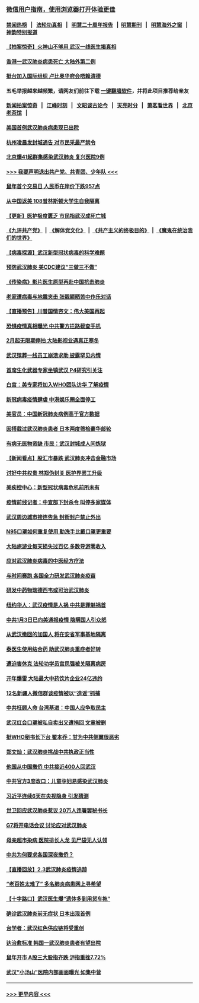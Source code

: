 ### [微信用户指南，使用浏览器打开体验更佳](https://github.com/gfw-breaker/banned-news1/blob/master/indexes/wechat-guide.md?t=0)
#### [禁闻热榜](热点新闻.md?t=0)  &nbsp;&nbsp;|&nbsp;&nbsp; [法轮功真相](https://github.com/gfw-breaker/truth/blob/master/README.md?t=0) &nbsp;&nbsp;|&nbsp;&nbsp; [明慧二十周年报告](https://github.com/gfw-breaker/mh-reports/blob/master/README.md?t=0) &nbsp;&nbsp;|&nbsp;&nbsp;[明慧期刊](https://github.com/gfw-breaker/mh-qikan) &nbsp;&nbsp;|&nbsp;&nbsp; [明慧海外之窗](https://github.com/gfw-breaker/mh-news/blob/master/README.md?t=0) &nbsp;&nbsp;|&nbsp;&nbsp; [神韵特别报道](https://github.com/gfw-breaker/mh-news/blob/master/shenyun.md?t=0)
#### [【拍案惊奇】火神山不够用 武汉一线医生揭真相](../pages/nsc413/n11842682.md?t=02041401) 
#### [香港一武汉肺炎病患死亡 大陆外第二例](../pages/nsc413/n11843026.md?t=02041401) 
#### [挺台加入国际组织 卢比奥华府会唔赖清德](../pages/nsc413/n11843023.md?t=02041401) 
#### 五毛举报越来越频繁，请网友们前往下载 [一键翻墙软件](https://github.com/gfw-breaker/ssr-accounts)，并将此项目推荐给亲友
#### [新闻拍案惊奇](https://github.com/gfw-breaker/banned-news1/blob/master/pages/link4.md) &nbsp;&nbsp;|&nbsp;&nbsp; [江峰时刻](https://github.com/gfw-breaker/banned-news1/blob/master/pages/link4.md) &nbsp;&nbsp;|&nbsp;&nbsp; [文昭谈古论今](https://github.com/gfw-breaker/banned-news1/blob/master/pages/link4.md) &nbsp;&nbsp;|&nbsp;&nbsp; [天亮时分](https://github.com/gfw-breaker/banned-news1/blob/master/pages/link4.md) &nbsp;&nbsp;|&nbsp;&nbsp; [萧茗看世界](https://github.com/gfw-breaker/banned-news1/blob/master/pages/link4.md) &nbsp;&nbsp;|&nbsp;&nbsp; [北京老茶馆](https://github.com/gfw-breaker/banned-news1/blob/master/pages/link4.md) &nbsp;&nbsp;|&nbsp;&nbsp; 
#### [美国首例武汉肺炎病患现已出院](../pages/nsc413/n11842740.md?t=02041401) 
#### [杭州凌晨发封城通告 对市民采最严禁令](../pages/nsc413/n11842758.md?t=02041401) 
#### [北京爆41起群集感染武汉肺炎 复兴医院9例](../pages/nsc413/n11841955.md?t=02041401) 
#### [>>> 我要声明退出共产党、共青团、少年队 <<<](https://github.com/begood0513/goodnews/blob/master/quit/letter.md) 
#### [鼠年首个交易日 人民币在岸价下跌957点](../pages/nsc413/n11842681.md?t=02041401) 
#### [从中国返美 108普林斯顿大学生自我隔离](../pages/nsc413/n11842714.md?t=02041401) 
#### [【更新】医护极度匮乏 市民指武汉成死亡城](../pages/nsc413/n11801312.md?t=02041401) 
#### [《九评共产党》](https://github.com/begood0513/9ping.md/blob/master/README.md) &nbsp;|&nbsp; [《解体党文化》](../../../../jtdwh.md/blob/master/README.md)  &nbsp;|&nbsp; [《共产主义的终极目的》](../../../../gczydzjmd.md/blob/master/README.md) &nbsp;|&nbsp; [《魔鬼在统治我们的世界》](../../../../mgztzwmdsj.md/blob/master/README.md) 
#### [【病毒探源】武汉新型冠状病毒的科学难题](../pages/nsc413/n11842176.md?t=02041401) 
#### [预防武汉肺炎 美CDC建议“三做三不做”](../pages/nsc413/n11842700.md?t=02041401) 
#### [《传染病》影片医生原型再赴中国抗击肺炎](../pages/nsc413/n11842626.md?t=02041401) 
#### [老家遭病毒与地震夹击 张靓颖晒苦中作乐对话](../pages/nsc413/n11842054.md?t=02041401) 
#### [【直播预告】川普国情咨文：伟大美国再起](../pages/nsc413/n11842079.md?t=02041401) 
#### [恐惧疫情真相曝光 中共警方拦路截查手机](../pages/nsc413/n11842396.md?t=02041401) 
#### [2月起无限期停拍 大陆影视业遇真正寒冬](../pages/nsc413/n11842344.md?t=02041401) 
#### [武汉殡葬一线员工崩溃求助 披露罕见内情](../pages/nsc413/n11842482.md?t=02041401) 
#### [首席生化武器专家坐镇武汉 P4研究引关注](../pages/nsc413/n11842412.md?t=02041401) 
#### [白宫：美专家将加入WHO团队访华 了解疫情](../pages/nsc413/n11842198.md?t=02041401) 
#### [新冠病毒疫情肆虐 中港娱乐圈全面停工](../pages/nsc413/n11842193.md?t=02041401) 
#### [美官员：中国新冠肺炎病例高于官方数据](../pages/nsc413/n11842452.md?t=02041401) 
#### [因搭载过武汉肺炎患者 日本两度筛检豪华邮轮](../pages/nsc413/n11842447.md?t=02041401) 
#### [有病无医物资缺 市民：武汉封城成人间炼狱](../pages/nsc413/n11839878.md?t=02041401) 
#### [【新闻看点】股汇市暴跌 武汉肺炎冲击金融市场](../pages/nsc413/n11842216.md?t=02041401) 
#### [讨好中共权贵 林郑伪封关 医护界罢工升级](../pages/nsc413/n11842359.md?t=02041401) 
#### [美疾控中心：新型冠状病毒危机前所未有](../pages/nsc413/n11842406.md?t=02041401) 
#### [疫情前线记者：中宣部下封杀令 叫停多家媒体](../pages/nsc413/n11842178.md?t=02041401) 
#### [武汉周边城市接连告急 封街封户禁止外出](../pages/nsc413/n11842277.md?t=02041401) 
#### [N95口罩如何重复使用 勤洗手比戴口罩更重要](../pages/nsc413/n11842236.md?t=02041401) 
#### [大陆旅游业每天损失过百亿 多数导游零收入](../pages/nsc413/n11842179.md?t=02041401) 
#### [应对武汉肺炎病毒的中医经方疗法](../pages/nsc413/n11842157.md?t=02041401) 
#### [与时间赛跑  各国全力研发武汉肺炎疫苗](../pages/nsc413/n11842149.md?t=02041401) 
#### [研发中药物瑞德西韦或可治武汉肺炎](../pages/nsc413/n11842100.md?t=02041401) 
#### [纽约华人：武汉疫情是人祸 中共是罪魁祸首](../pages/nsc413/n11840631.md?t=02041401) 
#### [中共1月3日已向美通报疫情 隐瞒国人引众怒](../pages/nsc413/n11841978.md?t=02041401) 
#### [从武汉撤回的加国人 将在安省军事基地隔离](../pages/nsc413/n11840777.md?t=02041401) 
#### [泰医生使用结合药 助武汉肺炎重症者好转](../pages/nsc413/n11842096.md?t=02041401) 
#### [遭迫害休克 法轮功学员宫凤强被关隔离病房](../pages/nsc413/n11841492.md?t=02041401) 
#### [开年爆雷  大陆最大中药饮片企业24亿违约](../pages/nsc413/n11841904.md?t=02041401) 
#### [12名新疆人微信群谈疫情被以“造谣”抓捕](../pages/nsc413/n11839897.md?t=02041401) 
#### [中共枉顾人命 台湾基进：中国人应争取民主](../pages/nsc413/n11841532.md?t=02041401) 
#### [武汉红会口罩被私自卖出又遭捐回 文章被删](../pages/nsc413/n11841871.md?t=02041401) 
#### [挺WHO秘书长下台 翟本乔：甘为中共侧翼很恶劣](../pages/nsc413/n11841484.md?t=02041401) 
#### [郑文灿：武汉肺炎挑战中共执政正当性](../pages/nsc413/n11841537.md?t=02041401) 
#### [他国从中国撤侨 中共接近400人回武汉](../pages/nsc413/n11841290.md?t=02041401) 
#### [中共官方3度改口：儿童孕妇易感染武汉肺炎](../pages/nsc413/n11841631.md?t=02041401) 
#### [习近平连续6天在央视隐身 引发猜测](../pages/nsc413/n11841881.md?t=02041401) 
#### [世卫回应武汉肺炎惹议 20万人连署罢秘书长](../pages/nsc413/n11841664.md?t=02041401) 
#### [G7将开电话会议 讨论应对武汉肺炎](../pages/nsc413/n11841658.md?t=02041401) 
#### [母亲超市染病 医院排长人龙 见尸袋无人认领](../pages/nsc413/n11841762.md?t=02041401) 
#### [中共为何要求各国深夜撤侨？](../pages/nsc413/n11841731.md?t=02041401) 
#### [【直播回放】2.3武汉肺炎疫情追踪](../pages/nsc413/n11841577.md?t=02041401) 
#### [“老百姓太难了” 多名肺炎病患网上寻希望](../pages/nsc413/n11841565.md?t=02041401) 
#### [【十字路口】武汉医生爆“遗体多到用货车拖”](../pages/nsc413/n11840013.md?t=02041401) 
#### [确诊武汉肺炎前无症状 日本出现首例](../pages/nsc413/n11841567.md?t=02041401) 
#### [台学者：武汉红色供应链将受重创](../pages/nsc413/n11841596.md?t=02041401) 
#### [达治愈标准 韩国一武汉肺炎患者有望出院](../pages/nsc413/n11841523.md?t=02041401) 
#### [鼠年开市 A股三大股指齐跌 沪指重挫7.72%](../pages/nsc413/n11840461.md?t=02041401) 
#### [武汉“小汤山”医院内部画面曝光 如集中营](../pages/nsc413/n11841060.md?t=02041401) 

----
#### [ >>> 更早内容 <<< ](../indexes/nsc413-earlier.md)
